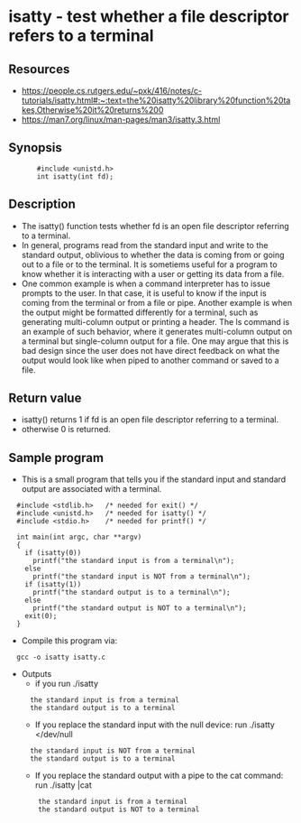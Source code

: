 # isatty - test whether a file descriptor refers to a terminal
## Resources
- https://people.cs.rutgers.edu/~pxk/416/notes/c-tutorials/isatty.html#:~:text=the%20isatty%20library%20function%20takes,Otherwise%20it%20returns%200
- https://man7.org/linux/man-pages/man3/isatty.3.html
## Synopsis
```
       #include <unistd.h>
       int isatty(int fd);
```
## Description
- The isatty() function tests whether fd is an open file descriptor
referring to a terminal.
- In general, programs read from the standard input and write to the standard output, oblivious to whether the data is coming from or going out to a file or to the terminal. It is sometiems useful for a program to know whether it is interacting with a user or getting its data from a file.
- One common example is when a command interpreter has to issue prompts to the user. In that case, it is useful to know if the input is coming from the terminal or from a file or pipe. Another example is when the output might be formatted differently for a terminal, such as generating multi-column output or printing a header. The ls command is an example of such behavior, where it generates multi-column output on a terminal but single-column output for a file. One may argue that this is bad design since the user does not have direct feedback on what the output would look like when piped to another command or saved to a file.
## Return value
- isatty() returns 1 if fd is an open file descriptor referring to
a terminal.
- otherwise 0 is returned.
## Sample program
- This is a small program that tells you if the standard input and standard output are associated with a terminal.
```
  #include <stdlib.h>	/* needed for exit() */
  #include <unistd.h>	/* needed for isatty() */
  #include <stdio.h>	/* needed for printf() */

  int main(int argc, char **argv)
  {
    if (isatty(0))
      printf("the standard input is from a terminal\n");
    else
      printf("the standard input is NOT from a terminal\n");
    if (isatty(1))
      printf("the standard output is to a terminal\n");
    else
      printf("the standard output is NOT to a terminal\n");
    exit(0);
  }
```
- Compile this program via:
```
  gcc -o isatty isatty.c
```
- Outputs
  - if you run ./isatty
  ```
    the standard input is from a terminal
    the standard output is to a terminal
  ```
  - If you replace the standard input with the null device: run ./isatty </dev/null
  ```
    the standard input is NOT from a terminal
    the standard output is to a terminal
  ```
  - If you replace the standard output with a pipe to the cat command: run ./isatty |cat
  ```
      the standard input is from a terminal
      the standard output is NOT to a terminal
  ```

